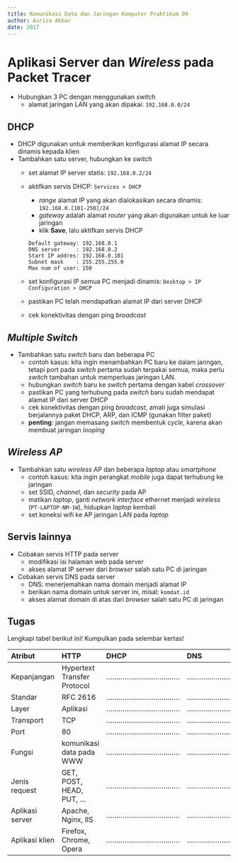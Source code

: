 ```yaml
---
title: Komunikasi Data dan Jaringan Komputer Praktikum 09
author: Auriza Akbar
date: 2017
---
```


# Aplikasi Server dan *Wireless* pada Packet Tracer


+ Hubungkan 3 PC dengan menggunakan *switch*
  - alamat jaringan LAN yang akan dipakai: `192.168.0.0/24`

DHCP
----
+ DHCP digunakan untuk memberikan konfigurasi alamat IP secara dinamis kepada klien
+ Tambahkan satu server, hubungkan ke *switch*
    - set alamat IP server statis: `192.168.0.2/24`
    - aktifkan servis DHCP: `Services > DHCP`
        * *range* alamat IP yang akan dialokasikan secara dinamis: `192.168.0.[101-250]/24`
        * *gateway* adalah alamat *router* yang akan digunakan untuk ke luar jaringan
        * klik **Save**, lalu aktifkan servis DHCP

        ```
        Default gateway: 192.168.0.1
        DNS server     : 192.168.0.2
        Start IP addres: 192.168.0.101
        Subnet mask    : 255.255.255.0
        Max num of user: 150
        ```
    - set konfigurasi IP semua PC menjadi dinamis: `Desktop > IP Configuration > DHCP`
    - pastikan PC telah mendapatkan alamat IP dari server DHCP
    - cek konektivitas dengan ping *broadcast*

*Multiple Switch*
---------------
+ Tambahkan satu *switch* baru dan beberapa PC
    - contoh kasus: kita ingin menambahkan PC baru ke dalam jaringan, tetapi port pada *switch* pertama sudah terpakai semua, maka perlu *switch* tambahan untuk memperluas jaringan LAN.
    - hubungkan *switch* baru ke *switch* pertama dengan kabel *crossover*
    - pastikan PC yang terhubung pada *switch* baru sudah mendapat alamat IP dari server DHCP
    - cek konektivitas dengan ping *broadcast*, amati juga simulasi berjalannya paket DHCP, ARP, dan ICMP (gunakan filter paket)
    - **penting**: jangan memasang *switch* membentuk *cycle*, karena akan membuat jaringan *looping*

*Wireless AP*
-----------
+ Tambahkan satu *wireless* AP dan beberapa *laptop* atau *smartphone*
    - contoh kasus: kita ingin perangkat *mobile* juga dapat terhubung ke jaringan
    - set SSID, *channel*, dan *security* pada AP
    - matikan *laptop*, ganti *network interface* ethernet menjadi *wireless* (`PT-LAPTOP-NM-1W`), hidupkan *laptop* kembali
    - set koneksi wifi ke AP jaringan LAN pada *laptop*

Servis lainnya
--------------
+ Cobakan servis HTTP pada server
    - modifikasi isi halaman web pada server
    - akses alamat IP server dari *browser* salah satu PC di jaringan
+ Cobakan servis DNS pada server
    - DNS: menerjemahkan nama domain menjadi alamat IP
    - berikan nama domain untuk server ini, misal: `komdat.id`
    - akses alamat domain di atas dari *browser* salah satu PC di jaringan

Tugas
-----

Lengkapi tabel berikut ini! Kumpulkan pada selembar kertas!

| Atribut         | HTTP                        | DHCP           | DNS            |
|:----------------|:----------------------------|:---------------|:---------------|
| Kepanjangan     | Hypertext Transfer Protocol | ………………………………   | ………………………………   |
| Standar         | RFC 2616                    | ………………………………   | ………………………………   |
| Layer           | Aplikasi                    | ………………………………   | ………………………………   |
| Transport       | TCP                         | ………………………………   | ………………………………   |
| Port            | 80                          | ………………………………   | ………………………………   |
| Fungsi          | komunikasi data pada WWW    | ………………………………   | ………………………………   |
| Jenis request   | GET, POST, HEAD, PUT, …     | ………………………………   | ………………………………   |
| Aplikasi server | Apache, Nginx, IIS          | ………………………………   | ………………………………   |
| Aplikasi klien  | Firefox, Chrome, Opera      | ………………………………   | ………………………………   |
